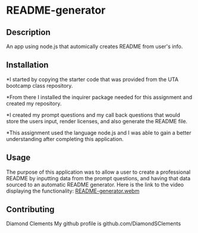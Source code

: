 # README-generator

## Description
An app using node.js that automically creates README from user's info.

## Installation
*I started by copying the starter code that was provided from the UTA bootcamp class repository. 

*From there I installed the inquirer package needed for this assignment and created my repository.

*I created my prompt questions and my call back questions that would store the users input, render licenses, and also generate the README file. 

*This assignment used the language node.js and I was able to gain a better understanding after completing this application. 

## Usage 
The purpose of this application was to allow a user to create a professional README by inputting data from the prompt questions, and having that data sourced to an automatic README generator.
Here is the link to the video displaying the functionality: [README-generator.webm](https://github.com/DiamondSClements/readme-generator/assets/143464442/e0b9ce79-6cbb-4bf8-9a44-1640ef026a6f)

## Contributing
Diamond Clements
My github profile is github.com/DiamondSClements
